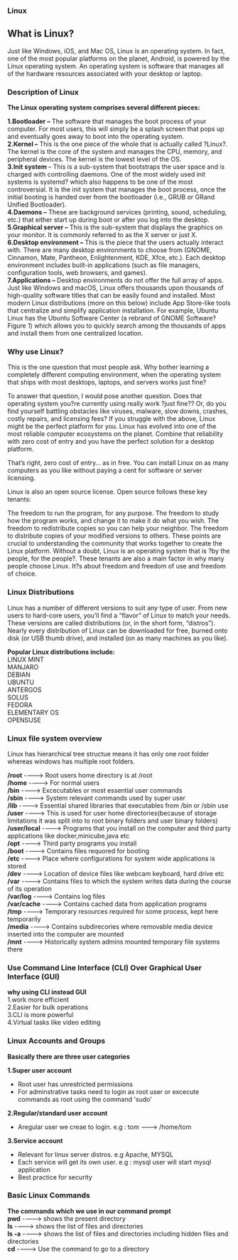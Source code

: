 ### Linux

## <b>What is Linux?</b>

Just like Windows, iOS, and Mac OS, Linux is an operating system. In fact, one of the most popular platforms on the planet, Android, is powered by the Linux operating system. An operating system is software that manages all of the hardware resources associated with your desktop or laptop.

### <b>Description of Linux</b>

<b>The Linux operating system comprises several different pieces:</b>

<b>1.Bootloader –</b>  The software that manages the boot process of your computer. For most users, this will simply be a splash screen that pops up and eventually goes away to boot into the operating system.<br>
<b>2.Kernel –</b> This is the one piece of the whole that is actually called ?Linux?. The kernel is the core of the system and manages the CPU, memory, and peripheral devices. The kernel is the lowest level of the OS.<br>
<b>3.Init system </b> – This is a sub-system that bootstraps the user space and is charged with controlling daemons. One of the most widely used init systems is systemd? which also happens to be one of the most controversial. It is the init system that manages the boot process, once the initial booting is handed over from the bootloader (i.e., GRUB or GRand Unified Bootloader).<br>
<b>4.Daemons –</b> These are background services (printing, sound, scheduling, etc.) that either start up during boot or after you log into the desktop.<br>
<b>5.Graphical server –</b> This is the sub-system that displays the graphics on your monitor. It is commonly referred to as the X server or just X.<br>
<b>6.Desktop environment –</b> This is the piece that the users actually interact with. There are many desktop environments to choose from (GNOME, Cinnamon, Mate, Pantheon, Enlightenment, KDE, Xfce, etc.). Each desktop environment includes built-in applications (such as file managers, configuration tools, web browsers, and games).<br>
<b>7.Applications –</b> Desktop environments do not offer the full array of apps. Just like Windows and macOS, Linux offers thousands upon thousands of high-quality software titles that can be easily found and installed. Most modern Linux distributions (more on this below) include App Store-like tools that centralize and simplify application installation. For example, Ubuntu Linux has the Ubuntu Software Center (a rebrand of GNOME Software? Figure 1) which allows you to quickly search among the thousands of apps and install them from one centralized location.

### Why use Linux?

This is the one question that most people ask. Why bother learning a completely different computing environment, when the operating system that ships with most desktops, laptops, and servers works just fine?

To answer that question, I would pose another question. Does that operating system you?re currently using really work ?just fine?? Or, do you find yourself battling obstacles like viruses, malware, slow downs, crashes, costly repairs, and licensing fees?
If you struggle with the above, Linux might be the perfect platform for you. Linux has evolved into one of the most reliable computer ecosystems on the planet. Combine that reliability with zero cost of entry and you have the perfect solution for a desktop platform.

That’s right, zero cost of entry… as in free. You can install Linux on as many computers as you like without paying a cent for software or server licensing.

Linux is also an open source license. Open source follows these key tenants:

The freedom to run the program, for any purpose.
The freedom to study how the program works, and change it to make it do what you wish.
The freedom to redistribute copies so you can help your neighbor.
The freedom to distribute copies of your modified versions to others.
These points are crucial to understanding the community that works together to create the Linux platform. Without a doubt, Linux is an operating system that is ?by the people, for the people?. These tenants are also a main factor in why many people choose Linux. It?s about freedom and freedom of use and freedom of choice.

### Linux Distributions

Linux has a number of different versions to suit any type of user. From new users to hard-core users, you’ll find a “flavor” of Linux to match your needs. These versions are called distributions (or, in the short form, “distros”). Nearly every distribution of Linux can be downloaded for free, burned onto disk (or USB thumb drive), and installed (on as many machines as you like).

<b>Popular Linux distributions include:</b><br>
LINUX MINT<br>
MANJARO<br>
DEBIAN<br>
UBUNTU<br>
ANTERGOS<br>
SOLUS<br>
FEDORA<br>
ELEMENTARY OS<br>
OPENSUSE

### Linux file system overview

Linux has hierarchical tree structue means it has only one root folder whereas windows has multiple root folders.

<b>/root</b>                 ----> Root users home directory is at /root<br>
<b>/home</b>                 ----> For normal users<br>
<b>/bin</b>                  ----> Excecutables or most essential user commands<br>
<b>/sbin</b>                 ----> System relevant commands used by super user<br>
<b>/lib</b>                  ----> Essential shared libraries that executables from /bin or /sbin use<br>
<b>/user</b>                  ----> This is used for user home directories(because of storage limitations it was split into to root binary folders and user binary folders)<br>
<b>/user/local</b>           ----> Programs that you install on the computer and third party applications like docker,minicube,java etc<br>
<b>/opt</b>                  ----> Third party programs you install<br>
<b>/boot</b>                  ----> Contains files requored for booting<br>
<b>/etc</b>                   ----> Place where configurations for system wide applications is stored<br>
<b>/dev</b>                  ----> Location of device files like webcam keyboard, hard drive etc<br>
<b>/var</b>                  ----> Contains files to which the system writes data during the course of its operation<br>
<b>/var/log</b>              ----> Contains log files<br>
<b>/var/cache</b>             ----> Contains cached data from application programs<br>
<b>/tmp</b>                  ----> Temporary resources required for some process, kept here temporarily<br>
<b>/media</b>                ----> Contains subdirecories where removable media device inserted into the computer are mounted<br>
<b>/mnt</b>                  ----> Historically system admins mounted temporary file systems there<br>
### Use Command Line Interface (CLI) Over Graphical User Interface (GUI)
<b>why using CLI instead GUI</b><br>
1.work more efficient<br>
2.Easier for bulk operations<br>
3.CLI is more powerful<br>
4.Virtual tasks like video editing<br>

### Linux Accounts and Groups
<b>Basically there are three user categories</b><br>

<b>1.Super user account</b><br>
   * Root user has unrestricted permissions<br>
   * For adminstrative tasks need to login as root user or excecute commands as root using the command 'sudo' <br>

<b>2.Regular/standard user account</b><br>
   * Aregular user we creae to login. e.g : tom ---> /home/tom<br>

<b>3.Service account</b><br>
   * Relevant for linux server distros. e.g Apache, MYSQL<br>
   * Each service will get its own user. e.g : mysql user will start mysql application<br>
   * Best practice for security<br>
 
### Basic Linux Commands
<b> The commands which we use in our command prompt</b><br>
<b>pwd</b>           ----> shows the present directory<br>
<b>ls</b>            ----> shows the list of files and directories<br>
<b>ls -a</b>         ----> shows the list of files and directories including hidden files and directories<br>
<b>cd</b>            ----> Use the command to go to a directory<br>

 
